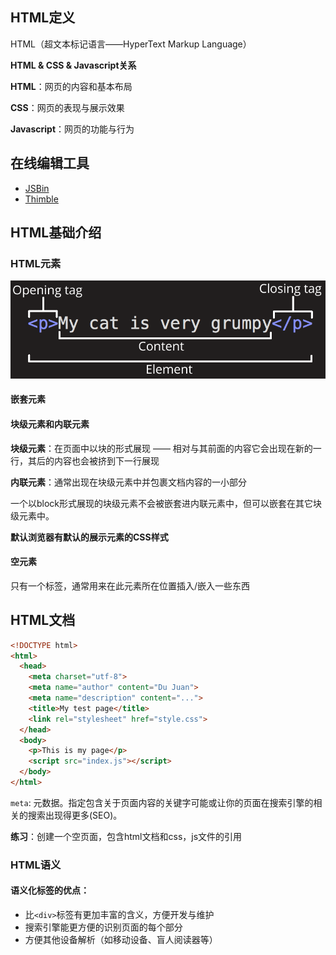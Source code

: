 ## HTML定义
HTML（超文本标记语言——HyperText Markup Language）

**HTML & CSS & Javascript关系**

**HTML**：网页的内容和基本布局

**CSS**：网页的表现与展示效果

**Javascript**：网页的功能与行为

## 在线编辑工具
- [JSBin](http://jsbin.com/?html,js,output)
- [Thimble](https://thimble.mozilla.org/zh-CN/)

## HTML基础介绍
### HTML元素
![HTML 元素](/images/html-element.png)

#### 嵌套元素

#### 块级元素和内联元素
**块级元素**：在页面中以块的形式展现 —— 相对与其前面的内容它会出现在新的一行，其后的内容也会被挤到下一行展现

**内联元素**：通常出现在块级元素中并包裹文档内容的一小部分

一个以block形式展现的块级元素不会被嵌套进内联元素中，但可以嵌套在其它块级元素中。

**默认浏览器有默认的展示元素的CSS样式**

#### 空元素
只有一个标签，通常用来在此元素所在位置插入/嵌入一些东西

## HTML文档
```html
<!DOCTYPE html>
<html>
  <head>
    <meta charset="utf-8">
    <meta name="author" content="Du Juan">
    <meta name="description" content="...">
    <title>My test page</title>
    <link rel="stylesheet" href="style.css">
  </head>
  <body>
    <p>This is my page</p>
    <script src="index.js"></script>
  </body>
</html>
``` 

`meta`: 元数据。指定包含关于页面内容的关键字可能或让你的页面在搜索引擎的相关的搜索出现得更多(SEO)。

**练习**：创建一个空页面，包含html文档和css，js文件的引用

### HTML语义

#### 语义化标签的优点：
- 比`<div>`标签有更加丰富的含义，方便开发与维护
- 搜索引擎能更方便的识别页面的每个部分
- 方便其他设备解析（如移动设备、盲人阅读器等）

